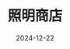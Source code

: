 ---
layout: movie-review
title: 照明商店
description: >
  在设定的介绍上比电影版更完整，但感觉不如电影版好看啊...
category: 剧集
img: assets/img/movie/2024/照明商店-剧集.webp
star: 4
date: 2024-12-22
---